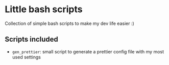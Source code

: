 # Little bash scripts

Collection of simple bash scripts to make my dev life easier :)

## Scripts included

- `gen_prettier`: small script to generate a prettier config file with my most used settings
